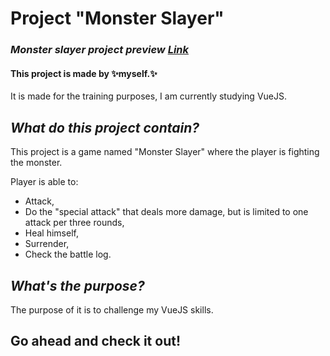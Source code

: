 # **Project "Monster Slayer"**
 
### *Monster slayer project preview [Link](https://myers32.github.io/Monster-slayer-vuejs/)*

#### This project is made by ✨myself.✨ 
It is made for the training purposes, I am currently studying VueJS.

## *What do this project contain?*

This project is a game named "Monster Slayer" where the player is fighting the monster.

Player is able to:
- Attack,
- Do the "special attack" that deals more damage, but is limited to one attack per three rounds,
- Heal himself,
- Surrender,
- Check the battle log.

## *What's the purpose?*

The purpose of it is to challenge my VueJS skills.

## Go ahead and check it out!
